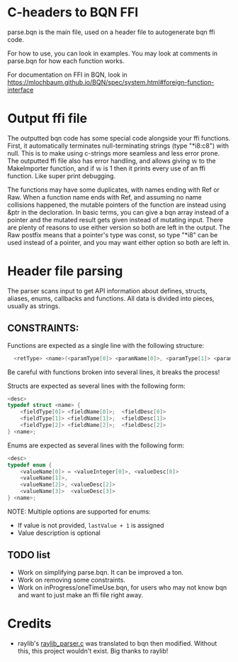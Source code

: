 # C-headers to BQN FFI
parse.bqn is the main file, used on a header file to autogenerate bqn ffi code.

For how to use, you can look in examples. You may look at comments in parse.bqn for how each function works.

For documentation on FFI in BQN, look in https://mlochbaum.github.io/BQN/spec/system.html#foreign-function-interface

# Output ffi file
The outputted bqn code has some special code alongside your ffi functions.
First, it automatically terminates null-terminating strings (type "*i8:c8") with null. This is to make using c-strings more seamless and less error prone. The outputted ffi file also has error handling, and allows giving 𝕨 to the MakeImporter function, and if 𝕨 is 1 then it prints every use of an ffi function. Like super print debugging.

The functions may have some duplicates, with names ending with Ref or Raw. When a function name ends with Ref, and assuming no name collisions happened, the mutable pointers of the function are instead using &ptr in the decloration. In basic terms, you can give a bqn array instead of a pointer and the mutated result gets given instead of mutating input. There are plenty of reasons to use either version so both are left in the output. The Raw postfix means that a pointer's type was const, so type "*i8" can be used instead of a pointer, and you may want either option so both are left in.

# Header file parsing
The parser scans input to get API information about defines, structs, aliases, enums, callbacks and functions.
All data is divided into pieces, usually as strings.

## CONSTRAINTS:
Functions are expected as a single line with the following structure:
```c
  <retType> <name>(<paramType[0]> <paramName[0]>, <paramType[1]> <paramName[1]>);  <desc>
```

Be careful with functions broken into several lines, it breaks the process!

Structs are expected as several lines with the following form:
```c
<desc>
typedef struct <name> {
    <fieldType[0]> <fieldName[0]>;  <fieldDesc[0]>
    <fieldType[1]> <fieldName[1]>;  <fieldDesc[1]>
    <fieldType[2]> <fieldName[2]>;  <fieldDesc[2]>
} <name>;
```
Enums are expected as several lines with the following form:
```c
<desc>
typedef enum {
    <valueName[0]> = <valueInteger[0]>, <valueDesc[0]>
    <valueName[1]>,
    <valueName[2]>, <valueDesc[2]>
    <valueName[3]>  <valueDesc[3]>
} <name>;
```
NOTE: 
Multiple options are supported for enums:
- If value is not provided, `lastValue + 1` is assigned
- Value description is optional

## TODO list
- Work on simplifying parse.bqn. It can be improved a ton.
- Work on removing some constraints.
- Work on inProgress/oneTimeUse.bqn, for users who may not know bqn and want to just make an ffi file right away.

# Credits
- raylib's [raylib_parser.c](https://github.com/raysan5/raylib/blob/710e811b2768e573b3c1a9eb4883f7a552d3d101/parser/raylib_parser.c) was translated to bqn then modified. Without this, this project wouldn't exist. Big thanks to raylib!
